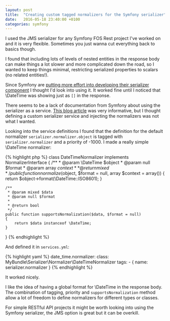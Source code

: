 ```yaml
---
layout: post
title:  "Creating custom tagged normalizers for the Symfony serializer"
date:   2016-05-18 23:40:00 +0100
categories: symfony
---
```


I used the JMS serializer for any Symfony FOS Rest project I've worked on and it is very flexible. Sometimes you just wanna cut everything back to basics though.

I found that including lots of levels of nested entities in the response body can make things a lot slower and more complicated down the road, so I wanted to keep things minimal, restricting serialized properties to scalars (no related entities!). 

Since Symfony are [putting more effort into developing their serializer component][symfony-blog-post] I thought I'd look into using it. It worked fine until I noticed that \DateTime was showing just as `[]` in the response.

There seems to be a lack of documentation from Symfony about using the serializer as a service. [This blog article][thomas-jarrand-blog] was very informative, but I thought defining a custom serializer service and injecting the normalizers was not what I wanted.

Looking into the service definitions I found that the definition for the default normalizer `serializer.normalizer.object` is tagged with `serializer.normalizer` and a priority of -1000. I made a really simple \DateTime normalizer:

{% highlight php %}
class DateTimeNormalizer implements NormalizerInterface
{
    /**
     * @param \DateTime $object
     * @param null $format
     * @param array $context
     *
     * @return mixed
     */
    public function normalize($object, $format = null, array $context = array())
    {
        return $object->format(\DateTime::ISO8601);
    }

    /**
     * @param mixed $data
     * @param null $format
     *
     * @return bool
     */
    public function supportsNormalization($data, $format = null)
    {
        return $data instanceof \DateTime;
    }
}
{% endhighlight %}

And defined it in `services.yml`:

{% highlight yaml %}
    date_time.normalizer:
        class: MyBundle\Serializer\Normalizer\DateTimeNormalizer
        tags:
            -  { name: serializer.normalizer }
{% endhighlight %}

It worked nicely.

I like the idea of having a global format for \DateTime in the response body. The combination of tagging, priority and `supportsNormalization` method allow a lot of freedom to define normalizers for different types or classes. 

For simple RESTful API projects it might be worth looking into using the Symfony serializer, the JMS option is great but it can be overkill. 

[symfony-blog-post]: http://symfony.com/blog/new-in-symfony-2-7-serialization-groups
[thomas-jarrand-blog]: http://thomas.jarrand.fr/blog/serialization/